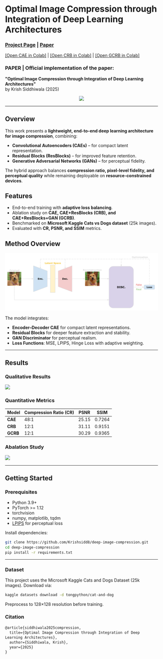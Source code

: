 # Optimal Image Compression through Integration of Deep Learning Architectures
### [Project Page](https://krishsidd8.github.io/deep-image-compression/) | [Paper](https://drive.google.com/file/d/1Ek7bwsf-KZD3gPGwg3TAdo5tpHerHmU_/view?usp=sharing)
[[Open CAE in Colab]](https://colab.research.google.com/drive/1cGdR4h0VHmoqLsL20he8giuW51dkLBAD?usp=sharing) |
[[Open CRB in Colab]](https://colab.research.google.com/drive/1pm47RUYwW_jZHydkPRAGeOcq106I3CKa?usp=sharing) |
[[Open GCRB in Colab]](https://colab.research.google.com/drive/1xIDywdkdVjHGxKZz2Bu4X2hJptWCamyK?usp=sharing)

### PAPER | Official implementation of the paper:  
**"Optimal Image Compression through Integration of Deep Learning Architectures"**  
by Krish Siddhiwala (2025)

<p align="center">
  <img src="imgs/Banner.svg">
</p>

---

## Overview
This work presents a **lightweight, end-to-end deep learning architecture for image compression**, combining:

- **Convolutional Autoencoders (CAEs)** – for compact latent representation.  
- **Residual Blocks (ResBlocks)** – for improved feature retention.  
- **Generative Adversarial Networks (GANs)** – for perceptual fidelity.  

The hybrid approach balances **compression ratio, pixel-level fidelity, and perceptual quality** while remaining deployable on **resource-constrained devices**.


## Features
- End-to-end training with **adaptive loss balancing**.  
- Ablation study on **CAE, CAE+ResBlocks (CRB), and CAE+ResBlocks+GAN (GCRB)**.  
- Benchmarked on **Microsoft Kaggle Cats vs Dogs dataset** (25k images).  
- Evaluated with **CR, PSNR, and SSIM** metrics.  


## Method Overview
<img src="imgs/Model Diagram.svg">

The model integrates:
- **Encoder–Decoder CAE** for compact latent representations.  
- **Residual Blocks** for deeper feature extraction and stability.  
- **GAN Discriminator** for perceptual realism.  
- **Loss Functions**: MSE, LPIPS, Hinge Loss with adaptive weighting.  

---

## Results

### Qualitative Results
  <img src="imgs/Final Output Results.svg" width="600">

### Quantitative Metrics

|   Model   | Compression Ratio (CR) |    PSNR   |  SSIM  |
|-----------|------------------------|-----------|--------|
| **CAE**   | 48:1                   | 25.15     | 0.7264 |
| **CRB**   | 12:1                   | 31.11     | 0.9151 |
| **GCRB**  | 12:1                   | 30.29     | 0.9365 |

### Abalation Study
<img src="imgs/Palette.svg" width="600">

---
## Getting Started

### Prerequisites
- Python 3.9+
- PyTorch >= 1.12
- torchvision
- numpy, matplotlib, tqdm
- [LPIPS](https://github.com/richzhang/PerceptualSimilarity) for perceptual loss

Install dependencies:
```bash
git clone https://github.com/Krishsidd8/deep-image-compression.git
cd deep-image-compression
pip install -r requirements.txt
```
---

### Dataset

This project uses the Microsoft Kaggle Cats and Dogs Dataset (25k images).
Download via:

```bash
kaggle datasets download -d tongpython/cat-and-dog
```
Preprocess to 128×128 resolution before training.


### Citation

```
@article{siddhiwala2025compression,
  title={Optimal Image Compression through Integration of Deep Learning Architectures},
  author={Siddhiwala, Krish},
  year={2025}
}
```
